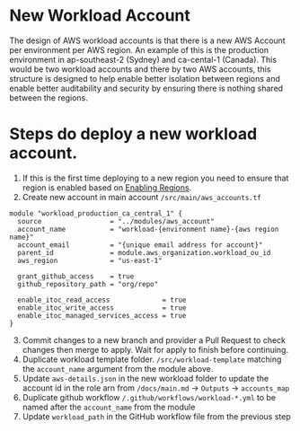 # New Workload Account

The design of AWS workload accounts is that there is a new AWS Account per environment per AWS region. An example of this is the production environment in ap-southeast-2 (Sydney) and ca-cental-1 (Canada). 
This would be two workload accounts and there by two AWS accounts, this structure is designed to help enable better isolation between regions and enable better auditability and security by ensuring there is nothing shared between the regions. 

# Steps do deploy a new workload account.

1. If this is the first time deploying to a new region you need to ensure that region is enabled based on [Enabling Regions](./enabling_regions.md).
2. Create new account in main account `/src/main/aws_accounts.tf`
```
module "workload_production_ca_central_1" {
  source                 = "../modules/aws_account"
  account_name           = "workload-{environment name}-{aws region name}"
  account_email          = "{unique email address for account}"
  parent_id              = module.aws_organization.workload_ou_id
  aws_region             = "us-east-1"

  grant_github_access    = true
  github_repository_path = "org/repo"

  enable_itoc_read_access             = true
  enable_itoc_write_access            = true
  enable_itoc_managed_services_access = true
}
```
3. Commit changes to a new branch and provider a Pull Request to check changes then merge to apply. Wait for apply to finish before continuing.
4. Duplicate workload template folder. `/src/workload-template` matching the `account_name` argument from the module above. 
3. Update `aws-details.json` in the new workload folder to update the account id in the role arn from `/docs/main.md` -> `Outputs` -> `accounts_map`
4. Duplicate github workflow `/.github/workflows/workload-*.yml` to be named after the `account_name` from the module
5. Update `workload_path` in the GitHub workflow file from the previous step
